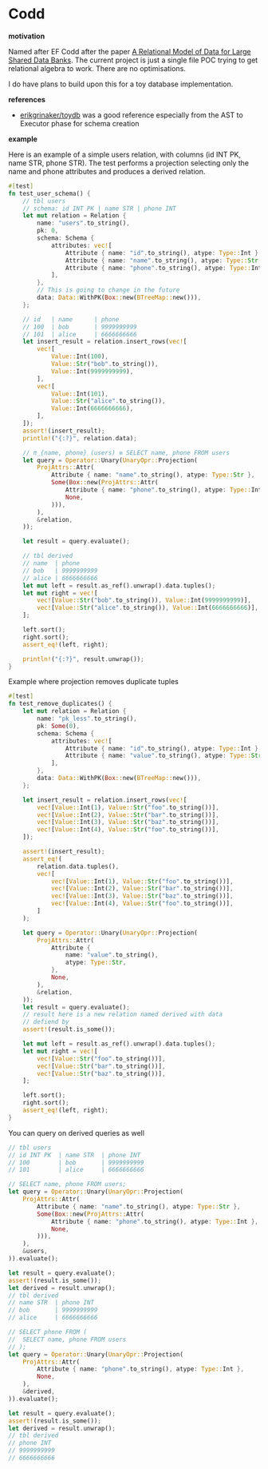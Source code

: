# Codd

**motivation**

Named after EF Codd after the paper [A Relational Model of Data for Large Shared Data Banks](https://www.seas.upenn.edu/~zives/03f/cis550/codd.pdf). The current project is just a single file POC trying to get relational algebra to work. There are no optimisations.

I do have plans to build upon this for a toy database implementation.

**references**

- [erikgrinaker/toydb](https://github.com/erikgrinaker/toydb) was a good reference especially from the AST to Executor phase for schema creation

**example**

Here is an example of a simple users relation, with columns (id INT PK, name STR, phone STR). The test performs a projection selecting only the name and phone attributes and produces a derived relation.

```rust
#[test]
fn test_user_schema() {
    // tbl users
    // schema: id INT PK | name STR | phone INT
    let mut relation = Relation {
        name: "users".to_string(),
        pk: 0,
        schema: Schema {
            attributes: vec![
                Attribute { name: "id".to_string(), atype: Type::Int },
                Attribute { name: "name".to_string(), atype: Type::Str },
                Attribute { name: "phone".to_string(), atype: Type::Int },
            ],
        },
        // This is going to change in the future
        data: Data::WithPK(Box::new(BTreeMap::new())),
    };

    // id   | name      | phone
    // 100  | bob       | 9999999999
    // 101  | alice     | 6666666666
    let insert_result = relation.insert_rows(vec![
        vec![
            Value::Int(100),
            Value::Str("bob".to_string()),
            Value::Int(9999999999),
        ],
        vec![
            Value::Int(101),
            Value::Str("alice".to_string()),
            Value::Int(6666666666),
        ],
    ]);
    assert!(insert_result);
    println!("{:?}", relation.data);

    // π_{name, phone} (users) ≡ SELECT name, phone FROM users
    let query = Operator::Unary(UnaryOpr::Projection(
        ProjAttrs::Attr(
            Attribute { name: "name".to_string(), atype: Type::Str },
            Some(Box::new(ProjAttrs::Attr(
                Attribute { name: "phone".to_string(), atype: Type::Int },
                None,
            ))),
        ),
        &relation,
    ));

    let result = query.evaluate();

    // tbl derived
    // name  | phone
    // bob   | 9999999999
    // alice | 6666666666
    let mut left = result.as_ref().unwrap().data.tuples();
    let mut right = vec![
        vec![Value::Str("bob".to_string()), Value::Int(9999999999)],
        vec![Value::Str("alice".to_string()), Value::Int(6666666666)],
    ];

    left.sort();
    right.sort();
    assert_eq!(left, right);

    println!("{:?}", result.unwrap());
}
```

Example where projection removes duplicate tuples

```rust
#[test]
fn test_remove_duplicates() {
    let mut relation = Relation {
        name: "pk_less".to_string(),
        pk: Some(0),
        schema: Schema {
            attributes: vec![
                Attribute { name: "id".to_string(), atype: Type::Int },
                Attribute { name: "value".to_string(), atype: Type::Str },
            ],
        },
        data: Data::WithPK(Box::new(BTreeMap::new())),
    };

    let insert_result = relation.insert_rows(vec![
        vec![Value::Int(1), Value::Str("foo".to_string())],
        vec![Value::Int(2), Value::Str("bar".to_string())],
        vec![Value::Int(3), Value::Str("baz".to_string())],
        vec![Value::Int(4), Value::Str("foo".to_string())],
    ]);

    assert!(insert_result);
    assert_eq!(
        relation.data.tuples(),
        vec![
            vec![Value::Int(1), Value::Str("foo".to_string())],
            vec![Value::Int(2), Value::Str("bar".to_string())],
            vec![Value::Int(3), Value::Str("baz".to_string())],
            vec![Value::Int(4), Value::Str("foo".to_string())],
        ]
    );

    let query = Operator::Unary(UnaryOpr::Projection(
        ProjAttrs::Attr(
            Attribute {
                name: "value".to_string(),
                atype: Type::Str,
            },
            None,
        ),
        &relation,
    ));
    let result = query.evaluate();
    // result here is a new relation named derived with data
    // defiend by
    assert!(result.is_some());

    let mut left = result.as_ref().unwrap().data.tuples();
    let mut right = vec![
        vec![Value::Str("foo".to_string())],
        vec![Value::Str("bar".to_string())],
        vec![Value::Str("baz".to_string())],
    ];

    left.sort();
    right.sort();
    assert_eq!(left, right);
}
```

You can query on derived queries as well

```rust
// tbl users
// id INT PK  | name STR  | phone INT
// 100        | bob       | 9999999999
// 101        | alice     | 6666666666

// SELECT name, phone FROM users;
let query = Operator::Unary(UnaryOpr::Projection(
    ProjAttrs::Attr(
        Attribute { name: "name".to_string(), atype: Type::Str },
        Some(Box::new(ProjAttrs::Attr(
            Attribute { name: "phone".to_string(), atype: Type::Int },
            None,
        ))),
    ),
    &users,
)).evaluate();

let result = query.evaluate();
assert!(result.is_some());
let derived = result.unwrap();
// tbl derived
// name STR  | phone INT
// bob       | 9999999999
// alice     | 6666666666

// SELECT phone FROM (
//  SELECT name, phone FROM users
// );
let query = Operator::Unary(UnaryOpr::Projection(
    ProjAttrs::Attr(
        Attribute { name: "phone".to_string(), atype: Type::Int },
        None,
    ),
    &derived,
)).evaluate();

let result = query.evaluate();
assert!(result.is_some());
let derived = result.unwrap();
// tbl derived
// phone INT
// 9999999999
// 6666666666
```
